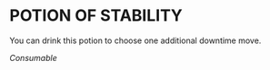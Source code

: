 ﻿# POTION OF STABILITY

You can drink this potion to choose one additional downtime move.

*Consumable*
